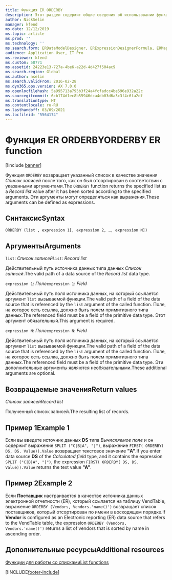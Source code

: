 ```yaml
---
title: Функция ER ORDERBY
description: Этот раздел содержит общие сведения об использовании функции электронной отчетности ORDERBY.
author: NickSelin
manager: kfend
ms.date: 12/12/2019
ms.topic: article
ms.prod: ''
ms.technology: ''
ms.search.form: ERDataModelDesigner, ERExpressionDesignerFormula, ERMappedFormatDesigner, ERModelMappingDesigner
audience: Application User, IT Pro
ms.reviewer: kfend
ms.custom: 58771
ms.assetid: 24223e13-727a-4be6-a22d-4d427f504ac9
ms.search.region: Global
ms.author: nselin
ms.search.validFrom: 2016-02-28
ms.dyn365.ops.version: AX 7.0.0
ms.openlocfilehash: 5a995713a795b3f24a4fcfadcc4be596e932a22c
ms.sourcegitcommit: 6cb174d1ec8b55946dca4db03d6a3c3f4c6fa2df
ms.translationtype: HT
ms.contentlocale: ru-RU
ms.lasthandoff: 03/09/2021
ms.locfileid: "5564174"
---
```

# <a name="orderby-er-function"></a><span data-ttu-id="3fdcc-103">Функция ER ORDERBY</span><span class="sxs-lookup"><span data-stu-id="3fdcc-103">ORDERBY ER function</span></span>

[!include [banner](../includes/banner.md)]

<span data-ttu-id="3fdcc-104">Функция `ORDERBY` возвращает указанный список в качестве значения *Список записей* после того, как он был отсортирован в соответствии с указанными аргументами.</span><span class="sxs-lookup"><span data-stu-id="3fdcc-104">The `ORDERBY` function returns the specified list as a *Record list* value after it has been sorted according to the specified arguments.</span></span> <span data-ttu-id="3fdcc-105">Эти аргументы могут определяться как выражения.</span><span class="sxs-lookup"><span data-stu-id="3fdcc-105">These arguments can be defined as expressions.</span></span>

## <a name="syntax"></a><span data-ttu-id="3fdcc-106">Синтаксис</span><span class="sxs-lookup"><span data-stu-id="3fdcc-106">Syntax</span></span>

```vb
ORDERBY (list , expression 1[, expression 2, …, expression N])
```

## <a name="arguments"></a><span data-ttu-id="3fdcc-107">Аргументы</span><span class="sxs-lookup"><span data-stu-id="3fdcc-107">Arguments</span></span>

<span data-ttu-id="3fdcc-108">`list`: *Список записей*</span><span class="sxs-lookup"><span data-stu-id="3fdcc-108">`list`: *Record list*</span></span>

<span data-ttu-id="3fdcc-109">Действительный путь источника данных типа данных *Список записей*.</span><span class="sxs-lookup"><span data-stu-id="3fdcc-109">The valid path of a data source of the *Record list* data type.</span></span>

<span data-ttu-id="3fdcc-110">`expression 1`: *Поле*</span><span class="sxs-lookup"><span data-stu-id="3fdcc-110">`expression 1`: *Field*</span></span>

<span data-ttu-id="3fdcc-111">Действительный путь поля источника данных, на который ссылается аргумент `list` вызываемой функции.</span><span class="sxs-lookup"><span data-stu-id="3fdcc-111">The valid path of a field of the data source that is referenced by the `list` argument of the called function.</span></span> <span data-ttu-id="3fdcc-112">Поле, на которое есть ссылка, должно быть полем примитивного типа данных.</span><span class="sxs-lookup"><span data-stu-id="3fdcc-112">The referenced field must be a field of the primitive data type.</span></span> <span data-ttu-id="3fdcc-113">Этот аргумент обязательный.</span><span class="sxs-lookup"><span data-stu-id="3fdcc-113">This argument is required.</span></span>

<span data-ttu-id="3fdcc-114">`expression N`: *Поле*</span><span class="sxs-lookup"><span data-stu-id="3fdcc-114">`expression N`: *Field*</span></span>

<span data-ttu-id="3fdcc-115">Действительный путь поля источника данных, на который ссылается аргумент `list` вызываемой функции.</span><span class="sxs-lookup"><span data-stu-id="3fdcc-115">The valid path of a field of the data source that is referenced by the `list` argument of the called function.</span></span> <span data-ttu-id="3fdcc-116">Поле, на которое есть ссылка, должно быть полем примитивного типа данных.</span><span class="sxs-lookup"><span data-stu-id="3fdcc-116">The referenced field must be a field of the primitive data type.</span></span> <span data-ttu-id="3fdcc-117">Эти дополнительные аргументы являются необязательными.</span><span class="sxs-lookup"><span data-stu-id="3fdcc-117">These additional arguments are optional.</span></span>

## <a name="return-values"></a><span data-ttu-id="3fdcc-118">Возвращаемые значения</span><span class="sxs-lookup"><span data-stu-id="3fdcc-118">Return values</span></span>

<span data-ttu-id="3fdcc-119">*Список записей*</span><span class="sxs-lookup"><span data-stu-id="3fdcc-119">*Record list*</span></span>

<span data-ttu-id="3fdcc-120">Полученный список записей.</span><span class="sxs-lookup"><span data-stu-id="3fdcc-120">The resulting list of records.</span></span>

## <a name="example-1"></a><span data-ttu-id="3fdcc-121">Пример 1</span><span class="sxs-lookup"><span data-stu-id="3fdcc-121">Example 1</span></span>

<span data-ttu-id="3fdcc-122">Если вы введете источник данных **DS** типа *Вычисляемое поле* и он содержит выражение `SPLIT ("C|B|A", "|")`, выражение `FIRST( ORDERBY( DS, DS. Value)).Value` возвращает текстовое значение **"A"**.</span><span class="sxs-lookup"><span data-stu-id="3fdcc-122">If you enter data source **DS** of the *Calculated field* type, and it contains the expression `SPLIT ("C|B|A", "|")`, the expression `FIRST( ORDERBY( DS, DS. Value)).Value` returns the text value **"A"**.</span></span>

## <a name="example-2"></a><span data-ttu-id="3fdcc-123">Пример 2</span><span class="sxs-lookup"><span data-stu-id="3fdcc-123">Example 2</span></span>

<span data-ttu-id="3fdcc-124">Если **Поставщик** настраивается в качестве источника данных электронной отчетности (ER), который ссылается на таблицу VendTable, выражение `ORDERBY (Vendors, Vendors.'name()')` возвращает список поставщиков, который отсортирован по имени в восходящем порядке.</span><span class="sxs-lookup"><span data-stu-id="3fdcc-124">If **Vendor** is configured as an Electronic reporting (ER) data source that refers to the VendTable table, the expression `ORDERBY (Vendors, Vendors.'name()')` returns a list of vendors that is sorted by name in ascending order.</span></span>

## <a name="additional-resources"></a><span data-ttu-id="3fdcc-125">Дополнительные ресурсы</span><span class="sxs-lookup"><span data-stu-id="3fdcc-125">Additional resources</span></span>

[<span data-ttu-id="3fdcc-126">Функции для работы со списками</span><span class="sxs-lookup"><span data-stu-id="3fdcc-126">List functions</span></span>](er-functions-category-list.md)


[!INCLUDE[footer-include](../../../includes/footer-banner.md)]